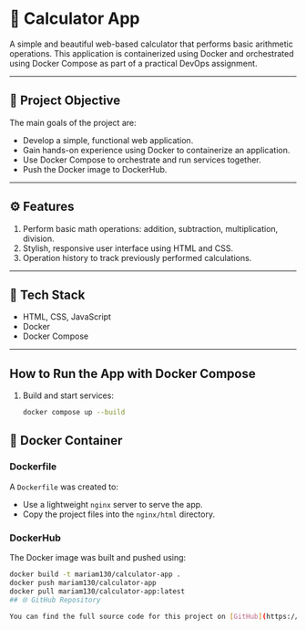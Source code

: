 # 🧮 Calculator App

A simple and beautiful web-based calculator that performs basic arithmetic operations. This application is containerized using Docker and orchestrated using Docker Compose as part of a practical DevOps assignment.

---

## 🎯 Project Objective

The main goals of the project are:

- Develop a simple, functional web application.
- Gain hands-on experience using Docker to containerize an application.
- Use Docker Compose to orchestrate and run services together.
- Push the Docker image to DockerHub.

---

## ⚙️ Features

1. Perform basic math operations: addition, subtraction, multiplication, division.
2. Stylish, responsive user interface using HTML and CSS.
3. Operation history to track previously performed calculations.

---

## 🧰 Tech Stack

- HTML, CSS, JavaScript
- Docker
- Docker Compose

---
## How to Run the App with Docker Compose

1. Build and start services:
   ```bash
   docker compose up --build

## 🐳 Docker Container

### Dockerfile

A `Dockerfile` was created to:

- Use a lightweight `nginx` server to serve the app.
- Copy the project files into the `nginx/html` directory.

### DockerHub

The Docker image was built and pushed using:

```bash
docker build -t mariam130/calculator-app .
docker push mariam130/calculator-app
docker pull mariam130/calculator-app:latest 
## 🌐 GitHub Repository

You can find the full source code for this project on [GitHub](https://github.com/mari0m12/calculator-app).

